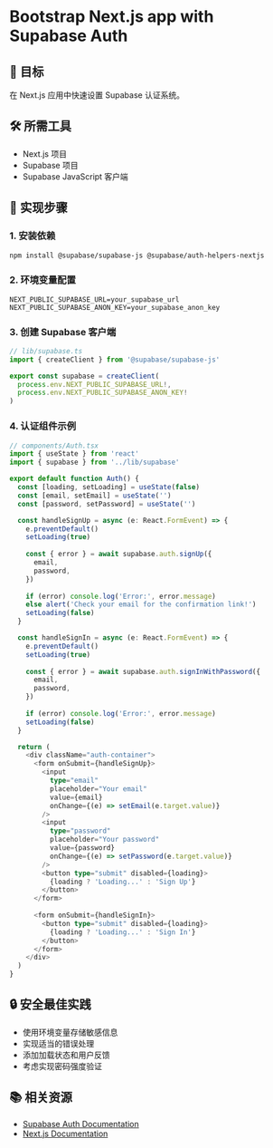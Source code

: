 # Bootstrap Next.js app with Supabase Auth

## 🎯 目标
在 Next.js 应用中快速设置 Supabase 认证系统。

## 🛠️ 所需工具
- Next.js 项目
- Supabase 项目
- Supabase JavaScript 客户端

## 🚀 实现步骤

### 1. 安装依赖
```bash
npm install @supabase/supabase-js @supabase/auth-helpers-nextjs
```

### 2. 环境变量配置
```env
NEXT_PUBLIC_SUPABASE_URL=your_supabase_url
NEXT_PUBLIC_SUPABASE_ANON_KEY=your_supabase_anon_key
```

### 3. 创建 Supabase 客户端
```typescript
// lib/supabase.ts
import { createClient } from '@supabase/supabase-js'

export const supabase = createClient(
  process.env.NEXT_PUBLIC_SUPABASE_URL!,
  process.env.NEXT_PUBLIC_SUPABASE_ANON_KEY!
)
```

### 4. 认证组件示例
```typescript
// components/Auth.tsx
import { useState } from 'react'
import { supabase } from '../lib/supabase'

export default function Auth() {
  const [loading, setLoading] = useState(false)
  const [email, setEmail] = useState('')
  const [password, setPassword] = useState('')

  const handleSignUp = async (e: React.FormEvent) => {
    e.preventDefault()
    setLoading(true)
    
    const { error } = await supabase.auth.signUp({
      email,
      password,
    })
    
    if (error) console.log('Error:', error.message)
    else alert('Check your email for the confirmation link!')
    setLoading(false)
  }

  const handleSignIn = async (e: React.FormEvent) => {
    e.preventDefault()
    setLoading(true)
    
    const { error } = await supabase.auth.signInWithPassword({
      email,
      password,
    })
    
    if (error) console.log('Error:', error.message)
    setLoading(false)
  }

  return (
    <div className="auth-container">
      <form onSubmit={handleSignUp}>
        <input
          type="email"
          placeholder="Your email"
          value={email}
          onChange={(e) => setEmail(e.target.value)}
        />
        <input
          type="password"
          placeholder="Your password"
          value={password}
          onChange={(e) => setPassword(e.target.value)}
        />
        <button type="submit" disabled={loading}>
          {loading ? 'Loading...' : 'Sign Up'}
        </button>
      </form>
      
      <form onSubmit={handleSignIn}>
        <button type="submit" disabled={loading}>
          {loading ? 'Loading...' : 'Sign In'}
        </button>
      </form>
    </div>
  )
}
```

## 🔒 安全最佳实践
- 使用环境变量存储敏感信息
- 实现适当的错误处理
- 添加加载状态和用户反馈
- 考虑实现密码强度验证

## 📚 相关资源
- [Supabase Auth Documentation](https://supabase.com/docs/guides/auth)
- [Next.js Documentation](https://nextjs.org/docs)


